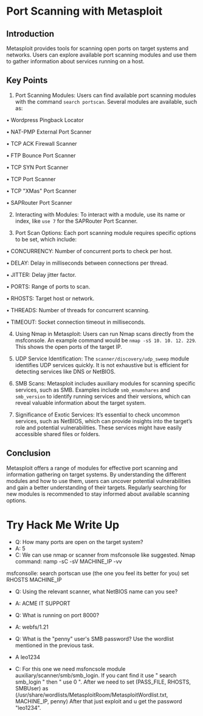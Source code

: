 # Port Scanning with Metasploit 

## Introduction 
Metasploit provides tools for scanning open ports on target systems and networks. Users can explore available port scanning modules and use them to gather information about services running on a host. 

## Key Points 

1. Port Scanning Modules: Users can find available port scanning modules with the command `search portscan`. Several modules are available, such as: 

• Wordpress Pingback Locator 

• NAT-PMP External Port Scanner 

• TCP ACK Firewall Scanner 

• FTP Bounce Port Scanner 

• TCP SYN Port Scanner 

• TCP Port Scanner 

• TCP "XMas" Port Scanner 

• SAPRouter Port Scanner 

2. Interacting with Modules: To interact with a module, use its name or index, like `use 7` for the SAPRouter Port Scanner. 

3. Port Scan Options: Each port scanning module requires specific options to be set, which include: 

• CONCURRENCY: Number of concurrent ports to check per host. 

• DELAY: Delay in milliseconds between connections per thread. 

• JITTER: Delay jitter factor. 

• PORTS: Range of ports to scan. 

• RHOSTS: Target host or network. 

• THREADS: Number of threads for concurrent scanning. 

• TIMEOUT: Socket connection timeout in milliseconds. 

4. Using Nmap in Metasploit: Users can run Nmap scans directly from the msfconsole. An example command would be `nmap -sS 10. 10. 12. 229`. This shows the open ports of the target IP. 

5. UDP Service Identification: The `scanner/discovery/udp_sweep` module identifies UDP services quickly. It is not exhaustive but is efficient for detecting services like DNS or NetBIOS. 

6. SMB Scans: Metasploit includes auxiliary modules for scanning specific services, such as SMB. Examples include `smb_enumshares` and `smb_version` to identify running services and their versions, which can reveal valuable information about the target system. 

7. Significance of Exotic Services: It’s essential to check uncommon services, such as NetBIOS, which can provide insights into the target’s role and potential vulnerabilities. These services might have easily accessible shared files or folders. 

## Conclusion 
Metasploit offers a range of modules for effective port scanning and information gathering on target systems. By understanding the different modules and how to use them, users can uncover potential vulnerabilities and gain a better understanding of their targets. Regularly searching for new modules is recommended to stay informed about available scanning options.

# Try Hack Me Write Up

- Q: How many ports are open on the target system?
- A: 5
- C: We can use nmap or scanner from msfconsole like suggested.
Nmap command: namp -sC -sV MACHINE_IP -vv 

msfconsolle: search portscan
             use (the one you feel its better for you)
             set RHOSTS MACHINE_IP

- Q: Using the relevant scanner, what NetBIOS name can you see?
- A: ACME IT SUPPORT

- Q: What is running on port 8000?
- A: webfs/1.21

- Q: What is the "penny" user's SMB password? Use the wordlist mentioned in the previous task.
- A leo1234

- C: For this one we need msfoncsole module auxiliary/scanner/smb/smb_login. If you cant find it use " search smb_login " then " use 0 ".
 After we need to set (PASS_FILE, RHOSTS, SMBUser) as (/usr/share/wordlists/MetasploitRoom/MetasploitWordlist.txt, MACHINE_IP, penny)
 After that just exploit and u get the password "leo1234". 


 